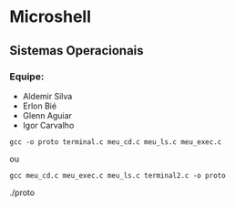 # Microshell

## Sistemas Operacionais

### Equipe:

- Aldemir Silva
- Erlon Bié
- Glenn Aguiar
- Igor Carvalho

`gcc -o proto terminal.c meu_cd.c meu_ls.c meu_exec.c`

ou

`gcc meu_cd.c meu_exec.c meu_ls.c terminal2.c -o proto`

./proto
